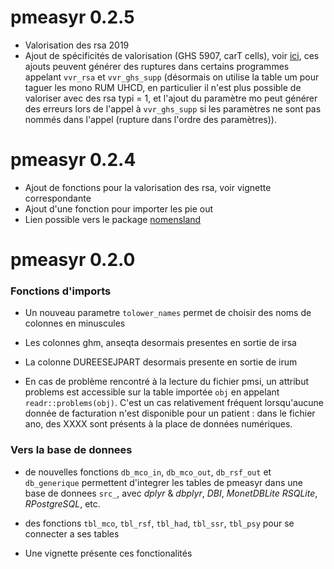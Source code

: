 # pmeasyr 0.2.5

* Valorisation des rsa 2019 
* Ajout de spécificités de valorisation (GHS 5907, carT cells), voir [ici](https://im-aphp.github.io/pmeasyr/articles/vignette4.html#remarques-sur-le-mecanisme-de-valorisation), ces ajouts peuvent générer des ruptures dans certains programmes appelant `vvr_rsa` et `vvr_ghs_supp` (désormais on utilise la table um pour taguer les mono RUM UHCD, en particulier il n'est plus possible de valoriser avec des rsa typi = 1, et l'ajout du paramètre mo peut générer des erreurs lors de l'appel à `vvr_ghs_supp` si les paramètres ne sont pas nommés dans l'appel (rupture dans l'ordre des paramètres)).

# pmeasyr 0.2.4

* Ajout de fonctions pour la valorisation des rsa, voir vignette correspondante
* Ajout d'une fonction pour importer les pie out
* Lien possible vers le package [nomensland](https://guillaumepressiat.github.io/nomensland/index.html)

# pmeasyr 0.2.0


### Fonctions d'imports

* Un nouveau parametre `tolower_names` permet de choisir des noms de colonnes en minuscules

* Les colonnes ghm, anseqta desormais presentes en sortie de irsa

* La colonne DUREESEJPART desormais presente en sortie de irum

* En cas de problème rencontré à la lecture du fichier pmsi, un attribut problems est accessible sur la table importée `obj` en appelant `readr::problems(obj)`. C'est un cas relativement fréquent lorsqu'aucune donnée de facturation n'est disponible pour un patient : dans le fichier ano, des XXXX sont présents à la place de données numériques.

### Vers la base de donnees

* de nouvelles fonctions `db_mco_in`, `db_mco_out`, `db_rsf_out` et `db_generique` permettent d'integrer les tables de pmeasyr dans une base de donnees `src_`, avec  *dplyr* & *dbplyr*, *DBI*, *MonetDBLite* *RSQLite*, *RPostgreSQL*, etc.

* des fonctions `tbl_mco`, `tbl_rsf`, `tbl_had`, `tbl_ssr`, `tbl_psy` pour se connecter a ses tables

* Une vignette présente ces fonctionalités
